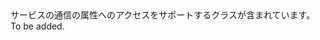 <Namespace Name="Microsoft.ServiceFabric.Services.Communication">
  <Docs>
    <summary>サービスの通信の属性へのアクセスをサポートするクラスが含まれています。</summary> 
    <remarks>To be added.</remarks>
  </Docs>
</Namespace>
